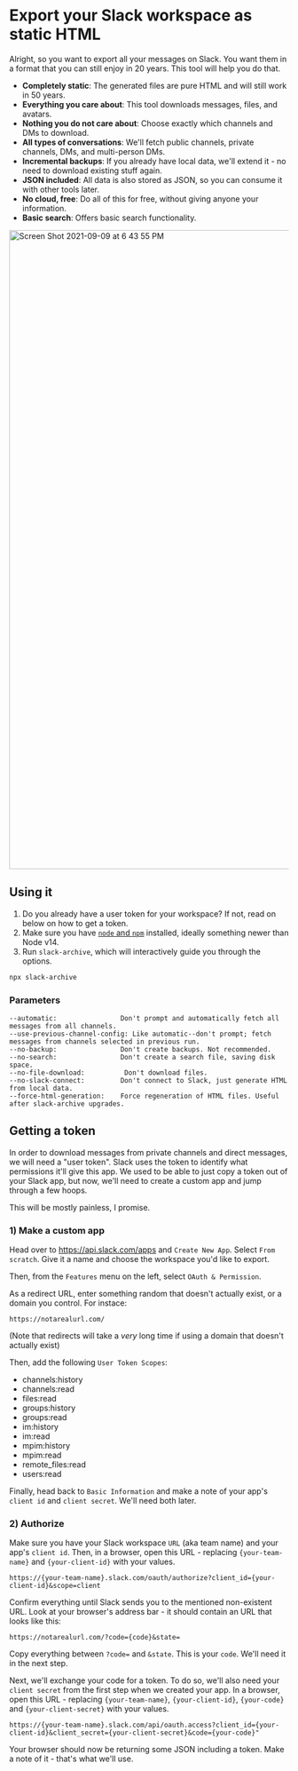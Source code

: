 # Export your Slack workspace as static HTML

Alright, so you want to export all your messages on Slack. You want them in a format that you
can still enjoy in 20 years. This tool will help you do that.

 * **Completely static**: The generated files are pure HTML and will still work in 50 years.
 * **Everything you care about**: This tool downloads messages, files, and avatars.
 * **Nothing you do not care about**: Choose exactly which channels and DMs to download.
 * **All types of conversations**: We'll fetch public channels, private channels, DMs, and multi-person DMs.
 * **Incremental backups**: If you already have local data, we'll extend it - no need to download existing stuff again.
 * **JSON included**: All data is also stored as JSON, so you can consume it with other tools later.
 * **No cloud, free**: Do all of this for free, without giving anyone your information.
 * **Basic search**: Offers basic search functionality.

<img width="1151" alt="Screen Shot 2021-09-09 at 6 43 55 PM" src="https://user-images.githubusercontent.com/1426799/132776566-0f75a1b4-4b9a-4b53-8a39-e44e8a747a68.png">

## Using it

1. Do you already have a user token for your workspace? If not, read on below on how to get a token.
2. Make sure you have [`node` and `npm`](https://nodejs.org/en/) installed, ideally something newer than Node v14.
3. Run `slack-archive`, which will interactively guide you through the options.

```sh
npx slack-archive
```

### Parameters

```
--automatic:                Don't prompt and automatically fetch all messages from all channels.
--use-previous-channel-config: Like automatic--don't prompt; fetch messages from channels selected in previous run.
--no-backup:                Don't create backups. Not recommended.
--no-search:                Don't create a search file, saving disk space.
--no-file-download:          Don't download files.
--no-slack-connect:         Don't connect to Slack, just generate HTML from local data.
--force-html-generation:    Force regeneration of HTML files. Useful after slack-archive upgrades.
```

## Getting a token

In order to download messages from private channels and direct messages, we will need a "user
token". Slack uses the token to identify what permissions it'll give this app. We used to be able
to just copy a token out of your Slack app, but now, we'll need to create a custom app and jump
through a few hoops.

This will be mostly painless, I promise.

### 1) Make a custom app

Head over to https://api.slack.com/apps and `Create New App`. Select `From scratch`.
Give it a name and choose the workspace you'd like to export.

Then, from the `Features` menu on the left, select `OAuth & Permission`. 

As a redirect URL, enter something random that doesn't actually exist, or a domain you control. For instace:

```
https://notarealurl.com/
```

(Note that redirects will take a _very_ long time if using a domain that doesn't actually exist)

Then, add the following `User Token Scopes`:

 * channels:history
 * channels:read
 * files:read
 * groups:history
 * groups:read
 * im:history
 * im:read
 * mpim:history
 * mpim:read
 * remote_files:read
 * users:read

Finally, head back to `Basic Information` and make a note of your app's `client
id` and `client secret`. We'll need both later.

### 2) Authorize

Make sure you have your Slack workspace `URL` (aka team name) and your app's `client id`.
Then, in a browser, open this URL - replacing `{your-team-name}` and `{your-client-id}`
with your values.

```
https://{your-team-name}.slack.com/oauth/authorize?client_id={your-client-id}&scope=client
```

Confirm everything until Slack sends you to the mentioned non-existent URL. Look at your
browser's address bar - it should contain an URL that looks like this:

```
https://notarealurl.com/?code={code}&state=
```

Copy everything between `?code=` and `&state`. This is your `code`. We'll need it in the
next step.

Next, we'll exchange your code for a token. To do so, we'll also need your `client secret` 
from the first step when we created your app. In a browser, open this URL - replacing 
`{your-team-name}`, `{your-client-id}`, `{your-code}` and `{your-client-secret}` with 
your values.

```
https://{your-team-name}.slack.com/api/oauth.access?client_id={your-client-id}&client_secret={your-client-secret}&code={your-code}"
```

Your browser should now be returning some JSON including a token. Make a note of it - that's what we'll use.
